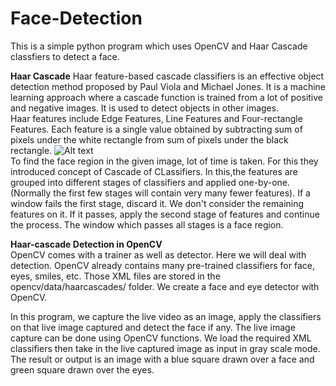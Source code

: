 # Face-Detection

This is a simple python program which uses OpenCV and Haar Cascade classfiers to detect a face. 

**Haar Cascade**
Haar feature-based cascade classifiers is an effective object detection method proposed by Paul Viola and Michael Jones. It is a machine learning approach where a cascade function is trained from a lot of positive and negative images. It is used to detect objects in other images.   
Haar features include Edge Features, Line Features and Four-rectangle Features. Each feature is a single value obtained by subtracting sum of pixels under the white rectangle from sum of pixels under the black rectangle.
![Alt text](https://docs.opencv.org/3.4.1/haar_features.jpg)  
To find the face region in the given image, lot of time is taken. For this they introduced concept of Cascade of CLassifiers. In this,the features are grouped into different stages of classifiers and applied one-by-one. (Normally the first few stages will contain very many fewer features). If a window fails the first stage, discard it. We don't consider the remaining features on it. If it passes, apply the second stage of features and continue the process. The window which passes all stages is a face region.

**Haar-cascade Detection in OpenCV**   
OpenCV comes with a trainer as well as detector. Here we will deal with detection. OpenCV already contains many pre-trained classifiers for face, eyes, smiles, etc. Those XML files are stored in the opencv/data/haarcascades/ folder. We create a face and eye detector with OpenCV.

In this program, we capture the live video as an image, apply the classifiers on that live image captured and detect the face if any. The live image capture can be done using OpenCV functions. We load the required XML classifiers then take in the live captured image as input in gray scale mode. The result or output is an image with a blue square drawn over a face and green square drawn over the eyes.
